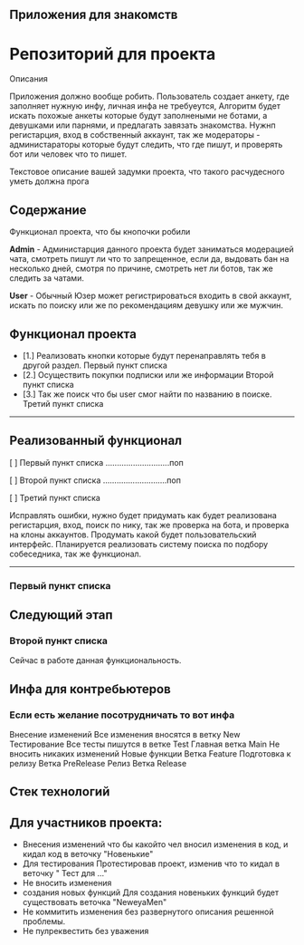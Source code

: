 ## **Приложения для знакомств**

# Репозиторий для проекта

Описания

Приложения должно вообще робить. Пользователь создает анкету, где заполняет нужную инфу, личная инфа не требуеутся, Алгоритм будет искать похожые анкеты которые будут заполнеными не ботами, а девушками или парнями, и предлагать завязать знакомства. Нужнп регистарция, вход в собственный аккаунт, так же модераторы - администараторы которые будут следить, что где пишут, и проверять бот или человек что то пишет. 

Текстовое описание вашей задумки проекта, что такого расчудесного уметь должна прога

## Содержание

Функционал проекта, что бы кнопочки робили

**Admin** - Администарция данного проекта будет заниматься модерацией чата, смотреть пишут ли что то запрещенное,
если да, выдовать бан на несколько дней, смотря по причине, смотреть нет ли ботов, так же следить за чатами.

**User** - Обычный Юзер может регистрироваться входить в свой аккаунт, искать по поиску или же по рекомендациям девушку или же мужчин.

## Функционал проекта

- [1.] Реализовать кнопки которые будут перенаправлять тебя в другой раздел. Первый пункт списка
- [2.] Осуществить покупки подписки или же информации Второй пункт списка
- [3.] Так же поиск что бы user смог найти по названию в поиске. Третий пункт списка
---

## Реализованный функционал

[ ] Первый пункт списка
............................поп

[ ] Второй пункт списка
............................поп

[ ] Третий пункт списка

Исправлять ошибки, нужно будет придумать как будет реализована регистарция, вход, поиск по нику,
так же проверка на бота, и проверка на клоны аккаунтов. Продумать какой будет пользовательский интерфейс.
Планируется реализовать систему поиска по подбору собеседника, так же функционал. 

---

### Первый  пункт списка 

## Следующий этап

### Второй пункт списка

Сейчас в работе данная функциональность.

## Инфа для контребьютеров
### **Если есть желание посотрудничать то вот инфа**

Внесение изменений
Все изменения вносятся в ветку New
Тестирование
Все тесты пишутся в ветке Test
Главная ветка Main
Не вносить никаких изменений
Новые функции
Ветка Feature
Подготовка к релизу
Ветка PreRelease
Релиз
Ветка Release

## Стек технологий



## Для участников проекта: 
- Внесения изменений 
	что бы какойто чел вносил изменения в код, и кидал код в веточку "Новенькие"
- Для тестирования
	Протестировав проект, изменив что то кидал в веточку " Тест для ..."
- Не вносить изменения
- создания новых функций
	Для создания новеньких функций будет существовать веточка "NeweyaMen"
- Не коммитить изменения без развернутого описания решенной проблемы.
- Не пулреквестить без уважения








